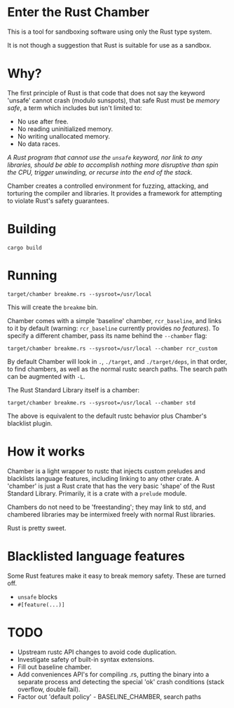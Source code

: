 # Enter the Rust Chamber

This is a tool for sandboxing software using only the Rust type system.

It is not though a suggestion that Rust is suitable for use as a sandbox.


# Why?

The first principle of Rust is that code that does not say the keyword 'unsafe' cannot crash (modulo sunspots),
that safe Rust must be *memory safe*,
a term which includes but isn't limited to:

* No use after free.
* No reading uninitialized memory.
* No writing unallocated memory.
* No data races.

*A Rust program that cannot use the `unsafe` keyword,
nor link to any libraries,
should be able to accomplish nothing more disruptive than spin the CPU,
trigger unwinding, or recurse into the end of the stack.*

Chamber creates a controlled environment for fuzzing, attacking, and torturing the compiler and libraries.
It provides a framework for attempting to violate Rust's safety guarantees.


# Building

`cargo build`


# Running

```
target/chamber breakme.rs --sysroot=/usr/local
```

This will create the `breakme` bin.

Chamber comes with a simple 'baseline' chamber, `rcr_baseline`,
and links to it by default (warning: `rcr_baseline` currently provides *no features*).
To specify a different chamber,
pass its name behind the `--chamber` flag:

```
target/chamber breakme.rs --sysroot=/usr/local --chamber rcr_custom
```

By default Chamber will look in `.`, `./target`, and `./target/deps`, in that order,
to find chambers, as well as the normal rustc search paths.
The search path can be augmented with `-L`.

The Rust Standard Library itself is a chamber:

```
target/chamber breakme.rs --sysroot=/usr/local --chamber std
```

The above is equivalent to the default rustc behavior plus Chamber's blacklist plugin.

# How it works

Chamber is a light wrapper to rustc that injects custom preludes and blacklists language features, including linking to any other crate.
A 'chamber' is just a Rust crate that has the very basic 'shape' of the Rust Standard Library.
Primarily, it is a crate with a `prelude` module.

Chambers do not need to be 'freestanding';
they may link to std,
and chambered libraries may be intermixed freely with normal Rust libraries.

Rust is pretty sweet.

# Blacklisted language features

Some Rust features make it easy to break memory safety.
These are turned off.

* `unsafe` blocks
* `#[feature(...)]`

# TODO

* Upstream rustc API changes to avoid code duplication.
* Investigate safety of built-in syntax extensions.
* Fill out baseline chamber.
* Add conveniences API's for compiling .rs, putting the binary into a
  separate process and detecting the special 'ok' crash conditions
  (stack overflow, double fail).
* Factor out 'default policy' - BASELINE_CHAMBER, search paths
